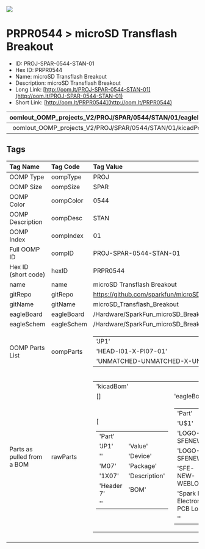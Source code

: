 


  
![][im]
# PRPR0544 > microSD Transflash Breakout

- ID: PROJ-SPAR-0544-STAN-01
- Hex ID: PRPR0544
- Name: microSD Transflash Breakout
- Description: microSD Transflash Breakout
- Long Link: [http://oom.lt/PROJ-SPAR-0544-STAN-01](http://oom.lt/PROJ-SPAR-0544-STAN-01)
- Short Link: [http://oom.lt/PRPR0544](http://oom.lt/PRPR0544)
  

|oomlout_OOMP_projects_V2/PROJ/SPAR/0544/STAN/01/eagleImage.png|oomlout_OOMP_projects_V2/PROJ/SPAR/0544/STAN/01/eagleSchemImage.png|oomlout_OOMP_projects_V2/PROJ/SPAR/0544/STAN/01/kicadPcb3dFront.png|oomlout_OOMP_projects_V2/PROJ/SPAR/0544/STAN/01/kicadPcb3dBack.png|
| :---: | :---: | :---: | :---: |
|oomlout_OOMP_projects_V2/PROJ/SPAR/0544/STAN/01/kicadPcb3d.png||||

## Tags
  

|Tag Name|Tag Code|Tag Value|
| :--- | :--- | :--- |
|OOMP Type|oompType|PROJ|
|OOMP Size|oompSize|SPAR|
|OOMP Color|oompColor|0544|
|OOMP Description|oompDesc|STAN|
|OOMP Index|oompIndex|01|
|Full OOMP ID|oompID|PROJ-SPAR-0544-STAN-01|
|Hex ID (short code)|hexID|PRPR0544|
|name|name|microSD Transflash Breakout|
|gitRepo|gitRepo|https://github.com/sparkfun/microSD_Transflash_Breakout|
|gitName|gitName|microSD_Transflash_Breakout|
|eagleBoard|eagleBoard|/Hardware/SparkFun_microSD_Breakout.brd|
|eagleSchem|eagleSchem|/Hardware/SparkFun_microSD_Breakout.sch|
|OOMP Parts List|oompParts|<table><tr><td>'JP1'</td></tr><tr><td> 'HEAD-I01-X-PI07-01'</td><td> 'U1'</td></tr><tr><td> 'UNMATCHED-UNMATCHED-X-UNMATCHED-01'</td></tr></table>|
|Parts as pulled from a BOM|rawParts|<table><tr><td>'kicadBom'</td></tr><tr><td> []</td><td> 'eagleBom'</td></tr><tr><td> [<table><tr><td>'Part'</td></tr><tr><td> 'JP1'</td><td> 'Value'</td></tr><tr><td> ''</td><td> 'Device'</td></tr><tr><td> 'M07'</td><td> 'Package'</td></tr><tr><td> '1X07'</td><td> 'Description'</td></tr><tr><td> 'Header 7'</td><td> 'BOM'</td></tr><tr><td> ''</td></tr></table></td><td> <table><tr><td>'Part'</td></tr><tr><td> 'U$1'</td><td> 'Value'</td></tr><tr><td> 'LOGO-SFENEW'</td><td> 'Device'</td></tr><tr><td> 'LOGO-SFENEW'</td><td> 'Package'</td></tr><tr><td> 'SFE-NEW-WEBLOGO'</td><td> 'Description'</td></tr><tr><td> 'Spark Fun Electronics PCB Logo'</td><td> 'BOM'</td></tr><tr><td> ''</td></tr></table></td><td> <table><tr><td>'Part'</td></tr><tr><td> 'U1'</td><td> 'Value'</td></tr><tr><td> 'microSD'</td><td> 'Device'</td></tr><tr><td> 'USD-SOCKETSMD'</td><td> 'Package'</td></tr><tr><td> 'MICRO-SD-SOCKET-PP'</td><td> 'Description'</td></tr><tr><td> 'microSD Socket'</td><td> 'BOM'</td></tr><tr><td> ''</td></tr></table>]</td></tr></table>|
||||



[im]: PROJ/SPAR/0544/STAN/01/kicadPcb3d_450.png
